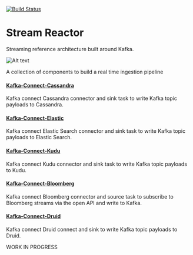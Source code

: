 [![Build Status](https://travis-ci.org/andrewstevenson/stream-reactor.svg?branch=master)](https://travis-ci.org/andrewstevenson/stream-reactor)

# Stream Reactor
Streaming reference architecture built around Kafka. 

![Alt text](https://datamountaineer.files.wordpress.com/2016/01/stream-reactor-1.jpg?w=1320)

A collection of components to build a real time ingestion pipeline

#### [Kafka-Connect-Cassandra](kafka-connect-cassandra/README.md)

Kafka connect Cassandra connector and sink task to write Kafka topic payloads to Cassandra.

#### [Kafka-Connect-Elastic](kafka-connect-elastic/README.md)

Kafka connect Elastic Search connector and sink task to write Kafka topic payloads to Elastic Search.

#### [Kafka-Connect-Kudu](kafka-connect-kudu/README.md)

Kafka connect Kudu connector and sink task to write Kafka topic payloads to Kudu.

#### [Kafka-Connect-Bloomberg](kafka-connect-bloomberg/README.md)

Kafka connect Bloomberg connector and source task to subscribe to Bloomberg streams via the open API and write to Kafka.

#### [Kafka-Connect-Druid](kafka-connect-druid/README.md)

Kafka connect Druid connect and sink to write Kafka topic payloads to Druid.

WORK IN PROGRESS


